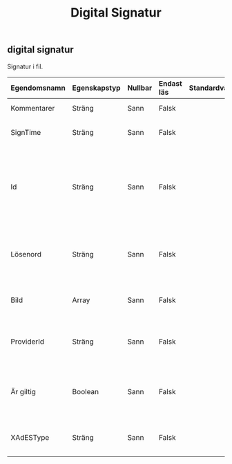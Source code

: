 ﻿---
title: Digital Signatur
second_title: Aspose.Cells Cloud Documen
type: docs
url: /sv/specification/model/digitalsignature/
description: "Aspose.Cells Molnmodellspecifikation: DigitalSignature. Hantera enkelt Excel och andra kalkylarksdokument med funktioner som att öppna, generera, redigera, dela, slå samman, jämföra och konvertera"
weight: 50
---
## **digital signatur**

 Signatur i fil.

| Egendomsnamn| Egenskapstyp| Nullbar| Endast läs| Standardvärde| Beskrivning|
|:- |:- |:- |:- |:- |:- |
| Kommentarer| Sträng| Sann| Falsk|| Syftet med att skriva under.|
| SignTime| Sträng| Sann| Falsk|| Tidpunkten då dokumentet undertecknades.|
| Id| Sträng| Sann| Falsk|| Anger en GUID som kan korsreferens med GUID för signaturraden som lagras i dokumentinnehållet. Standardvärdet är Tom (alla nollor) Guid.|
| Lösenord| Sträng| Sann| Falsk|| Anger texten för den faktiska signaturen i den digitala signaturen. Standardvärdet är Empty.|
| Bild|Array<Byte> | Sann| Falsk|| Anger en bild för den digitala signaturen. Standardvärdet är null.|
| ProviderId| Sträng| Sann| Falsk|| Anger klass-ID för signaturleverantören. Standardvärdet är Tom (alla nollor) Guid.|
| Är giltig| Boolean| Sann| Falsk||Om denna digitala signatur är giltig och dokumentet inte har manipulerats kommer detta värde att vara sant.|
| XAdESType| Sträng| Sann| Falsk|| XAdES typ. Standardvärdet är None (XAdES är avstängt).|

